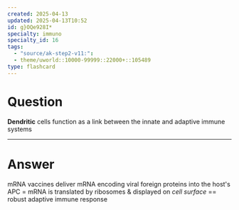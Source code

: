 ```yaml
---
created: 2025-04-13
updated: 2025-04-13T10:52
id: g}OQe928I*
specialty: immuno
specialty_id: 16
tags:
  - "source/ak-step2-v11:": 
  - theme/uworld::10000-99999::22000+::105489
type: flashcard
---
```


# Question
**Dendritic** cells function as a link between the innate and adaptive immune systems

---

# Answer
mRNA vaccines deliver mRNA encoding viral foreign proteins into the host's APC = mRNA is translated by ribosomes & displayed on *cell surface* == robust adaptive immune response